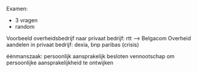 Examen:
- 3 vragen 
- random

Voorbeeld overheidsbedrijf naar privaat bedrijf: rtt --> Belgacom
Overheid aandelen in privaat bedrijf: dexia, bnp paribas (crisis)

éénmanszaak: persoonlijk aansprakelijk
besloten vennootschap om persoonlijke aansprakelijkheid te ontwijken